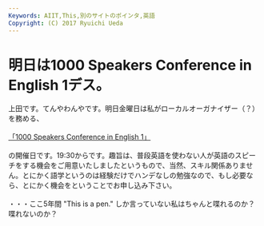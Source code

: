 ```yaml
---
Keywords: AIIT,This,別のサイトのポインタ,英語
Copyright: (C) 2017 Ryuichi Ueda
---
```


# <!--:ja-->明日は1000 Speakers Conference in English 1デス。<!--:-->
<!--:ja-->上田です。てんやわんやです。明日金曜日は私がローカルオーガナイザー（？）を務める、<br />
<br />
<a href="http://1000.doorkeeper.jp/events/7292" target="_blank">「1000 Speakers Conference in English 1」</a><br />
<br />
の開催日です。19:30からです。趣旨は、普段英語を使わない人が英語のスピーチをする機会をご用意いたしましたというもので、当然、スキル関係ありません。とにかく語学というのは経験だけでハンデなしの勉強なので、もし必要なら、とにかく機会をということでお申し込み下さい。<br />
<br />
・・・ここ5年間 "This is a pen." しか言っていない私はちゃんと喋れるのか？喋れないのか？<!--:-->
